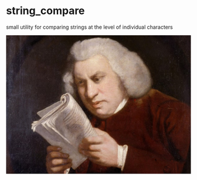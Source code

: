 # string_compare
small utility for comparing strings at the level of individual characters

![mascot](starch_mascot.jpg)